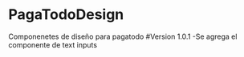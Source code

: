 # PagaTodoDesign
Componenetes de diseño para pagatodo
#Version 1.0.1
-Se agrega el componente de text inputs
